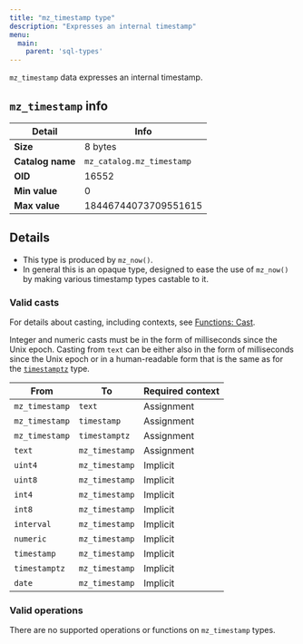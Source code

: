 ```yaml
---
title: "mz_timestamp type"
description: "Expresses an internal timestamp"
menu:
  main:
    parent: 'sql-types'
---
```


`mz_timestamp` data expresses an internal timestamp.

## `mz_timestamp` info

Detail | Info
-------|------
**Size** | 8 bytes
**Catalog name** | `mz_catalog.mz_timestamp`
**OID** | 16552
**Min value** | 0
**Max value** | 18446744073709551615

## Details

- This type is produced by `mz_now()`.
- In general this is an opaque type, designed to ease the use of `mz_now()` by making various timestamp types castable to it.

### Valid casts

For details about casting, including contexts, see [Functions:
Cast](../../functions/cast).

Integer and numeric casts must be in the form of milliseconds since the Unix epoch. Casting from `text` can be either also in the form of milliseconds since the Unix epoch or in a human-readable form that is the same as for the [`timestamptz`](../timestamptz) type.

From | To | Required context
-----|----|--------
`mz_timestamp` | `text` | Assignment
`mz_timestamp` | `timestamp` | Assignment
`mz_timestamp` | `timestamptz` | Assignment
`text` | `mz_timestamp` | Assignment
`uint4` | `mz_timestamp` | Implicit
`uint8` | `mz_timestamp` | Implicit
`int4` | `mz_timestamp` | Implicit
`int8` | `mz_timestamp` | Implicit
`interval` | `mz_timestamp` | Implicit
`numeric` | `mz_timestamp` | Implicit
`timestamp` | `mz_timestamp` | Implicit
`timestamptz` | `mz_timestamp` | Implicit
`date` | `mz_timestamp` | Implicit

### Valid operations

There are no supported operations or functions on `mz_timestamp` types.
